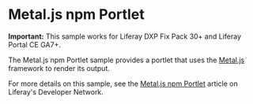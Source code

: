 # Metal.js npm Portlet

**Important:** This sample works for Liferay DXP Fix Pack 30+ and Liferay Portal
CE GA7+.

The Metal.js npm Portlet sample provides a portlet that uses the
[Metal.js](https://metaljs.com/) framework to render its output.

For more details on this sample, see the
[Metal.js npm Portlet](https://dev.liferay.com/develop/reference/-/knowledge_base/7-0/metal-js-npm-portlet)
article on Liferay's Developer Network.
